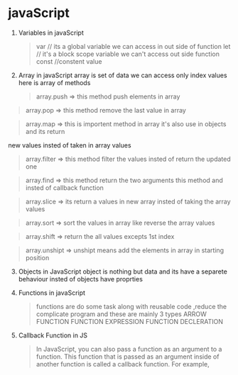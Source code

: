 # javaScript

1. Variables in javaScript

   > var // its a global variable we can access in out side of function
   > let // it's a block scope variable we can't access out side function
   > const //constent value

2. Array in javaScript
   array is set of data we can access only index values  
   here is array of methods
   > array.push => this method push elements in array

> array.pop => this method remove the last value in array

> array.map => this is importent method in array it's also use in objects and its return

 new values insted of taken in array values

> array.filter => this method filter the values insted of return the updated one

> array.find => this method return the two arguments this method and insted of callback function

> array.slice => its return a values in new array insted of taking the array values

> array.sort => sort the values in array like reverse the array values

> array.shift => return the all values excepts 1st index

> array.unshipt => unshipt means add the elements in array in starting position

3. Objects in JavaScript
   object is nothing but data and its have a separete behaviour insted of objects have proprties

4. Functions in javaScript
   > functions are do some task along with reusable code ,reduce the complicate program
   > and these are mainly 3 types
   > ARROW FUNCTION
   > FUNCTION EXPRESSION
   > FUNCTION DECLERATION
5. Callback Function in JS
   >In JavaScript, you can also pass a function as an argument to a function. This function that is passed as an argument inside of another function is called a callback function. For example,
